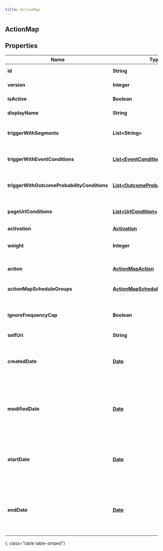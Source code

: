 ```yaml
---
title: ActionMap
---
```


## ActionMap

## Properties

| Name                                        | Type                                                                                               | Description                                                                                                                                             | Notes      |
| ------------------------------------------- | -------------------------------------------------------------------------------------------------- | ------------------------------------------------------------------------------------------------------------------------------------------------------- | ---------- |
| **id**                                      | <!----><!---->**String**<!---->                                                                    | The globally unique identifier for the object.                                                                                                          | [optional] |
| **version**                                 | <!----><!---->**Integer**<!---->                                                                   | The version of the action map.                                                                                                                          | [optional] |
| **isActive**                                | <!----><!---->**Boolean**<!---->                                                                   | Whether the action map is active.                                                                                                                       | [optional] |
| **displayName**                             | <!----><!---->**String**<!---->                                                                    | Display name of the action map.                                                                                                                         |            |
| **triggerWithSegments**                     | <!----><!---->**List&lt;String&gt;**<!---->                                                        | Trigger action map if any segment in the list is assigned to a given customer.                                                                          |            |
| **triggerWithEventConditions**              | <!----><!---->[**List&lt;EventCondition&gt;**](EventCondition.md)<!---->                           | List of event conditions that must be satisfied to trigger the action map.                                                                              | [optional] |
| **triggerWithOutcomeProbabilityConditions** | <!----><!---->[**List&lt;OutcomeProbabilityCondition&gt;**](OutcomeProbabilityCondition.md)<!----> | Probability conditions for outcomes that must be satisfied to trigger the action map.                                                                   | [optional] |
| **pageUrlConditions**                       | <!----><!---->[**List&lt;UrlCondition&gt;**](UrlCondition.md)<!---->                               | URL conditions that a page must match for web actions to be displayable.                                                                                |            |
| **activation**                              | <!----><!---->[**Activation**](Activation.md)<!---->                                               | Type of activation.                                                                                                                                     | [optional] |
| **weight**                                  | <!----><!---->**Integer**<!---->                                                                   | Weight of the action map with higher number denoting higher weight.                                                                                     | [optional] |
| **action**                                  | <!----><!---->[**ActionMapAction**](ActionMapAction.md)<!---->                                     | The action that will be executed if this action map is triggered.                                                                                       | [optional] |
| **actionMapScheduleGroups**                 | <!----><!---->[**ActionMapScheduleGroups**](ActionMapScheduleGroups.md)<!---->                     | The action map&#39;s associated schedule groups.                                                                                                        | [optional] |
| **ignoreFrequencyCap**                      | <!----><!---->**Boolean**<!---->                                                                   | Override organization-level frequency cap and always offer web engagements from this action map.                                                        | [optional] |
| **selfUri**                                 | <!----><!---->**String**<!---->                                                                    | The URI for this object                                                                                                                                 | [optional] |
| **createdDate**                             | <!----><!---->[**Date**](Date.md)<!---->                                                           | Timestamp indicating when the action map was created. Date time is represented as an ISO-8601 string. For example: yyyy-MM-ddTHH:mm:ss[.mmm]Z           | [optional] |
| **modifiedDate**                            | <!----><!---->[**Date**](Date.md)<!---->                                                           | Timestamp indicating when the action map was last updated. Date time is represented as an ISO-8601 string. For example: yyyy-MM-ddTHH:mm:ss[.mmm]Z      | [optional] |
| **startDate**                               | <!----><!---->[**Date**](Date.md)<!---->                                                           | Timestamp at which the action map is scheduled to start firing. Date time is represented as an ISO-8601 string. For example: yyyy-MM-ddTHH:mm:ss[.mmm]Z | [optional] |
| **endDate**                                 | <!----><!---->[**Date**](Date.md)<!---->                                                           | Timestamp at which the action map is scheduled to stop firing. Date time is represented as an ISO-8601 string. For example: yyyy-MM-ddTHH:mm:ss[.mmm]Z  | [optional] |

{: class="table table-striped"}
